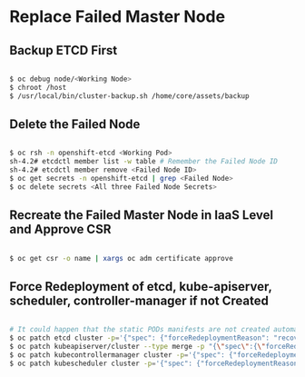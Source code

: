 # Replace Failed Master Node

## Backup ETCD First

~~~bash

$ oc debug node/<Working Node>
$ chroot /host
$ /usr/local/bin/cluster-backup.sh /home/core/assets/backup

~~~

## Delete the Failed Node

~~~bash

$ oc rsh -n openshift-etcd <Working Pod>
sh-4.2# etcdctl member list -w table # Remember the Failed Node ID
sh-4.2# etcdctl member remove <Failed Node ID>
$ oc get secrets -n openshift-etcd | grep <Failed Node>
$ oc delete secrets <All three Failed Node Secrets>

~~~

## Recreate the Failed Master Node in IaaS Level and Approve CSR

~~~bash

$ oc get csr -o name | xargs oc adm certificate approve

~~~

## Force Redeployment of etcd, kube-apiserver, scheduler, controller-manager if not Created

~~~bash

# It could happen that the static PODs manifests are not created automatically
$ oc patch etcd cluster -p='{"spec": {"forceRedeploymentReason": "recovery-'"$( date --rfc-3339=ns )"'"}}' --type=merge
$ oc patch kubeapiserver/cluster --type merge -p "{\"spec\":{\"forceRedeploymentReason\":\"Forcing new revision with random number $RANDOM to make message unique\"}}"
$ oc patch kubecontrollermanager cluster -p='{"spec": {"forceRedeploymentReason": "recovery-'"$( date --rfc-3339=ns )"'"}}' --type=merge
$ oc patch kubescheduler cluster -p='{"spec": {"forceRedeploymentReason": "recovery-'"$( date --rfc-3339=ns )"'"}}' --type=merge

~~~
